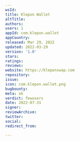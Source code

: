 ```yaml
---
wsId: 
title: Klepon Wallet
altTitle: 
authors: 
users: 1
appId: com.klepon.wallet
appCountry: 
released: Mar 29, 2022
updated: 2022-03-29
version: '1.0'
stars: 
ratings: 
reviews: 
website: https://kleponswap.com
repository: 
issue: 
icon: com.klepon.wallet.png
bugbounty: 
meta: ok
verdict: fewusers
date: 2022-07-31
signer: 
reviewArchive: 
twitter: 
social: 
redirect_from: 

---
```


